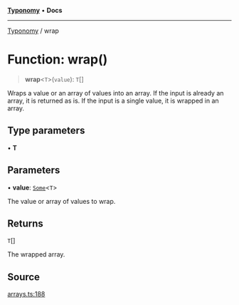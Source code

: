 [**Typonomy**](../README.md) • **Docs**

***

[Typonomy](../globals.md) / wrap

# Function: wrap()

> **wrap**\<`T`\>(`value`): `T`[]

Wraps a value or an array of values into an array.
If the input is already an array, it is returned as is.
If the input is a single value, it is wrapped in an array.

## Type parameters

• **T**

## Parameters

• **value**: [`Some`](../type-aliases/Some.md)\<`T`\>

The value or array of values to wrap.

## Returns

`T`[]

The wrapped array.

## Source

[arrays.ts:188](https://github.com/softcraft-development/typonomy/blob/bb883dcb7a2044dc6d2e6edeb73029aeebd91383/src/arrays.ts#L188)
